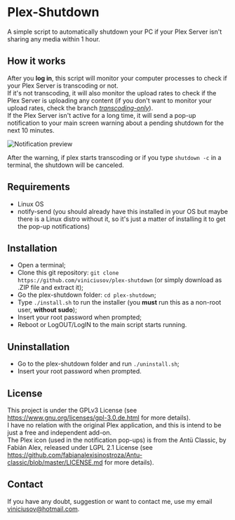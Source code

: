 # Plex-Shutdown
A simple script to automatically shutdown your PC if your Plex Server isn't sharing any media within 1 hour.

## How it works
After you **log in**, this script will monitor your computer processes to check if your Plex Server is transcoding or not.  
If it's not transcoding, it will also monitor the upload rates to check if the Plex Server is uploading any content (if you don't want to monitor your upload rates, check the branch [*transcoding-only*](https://github.com/viniciusov/plex-shutdown/tree/transcoding-only)).  
If the Plex Server isn't active for a long time, it will send a pop-up notification to your main screen warning about a pending shutdown for the next 10 minutes.  

![Notification preview](https://raw.githubusercontent.com/viniciusov/plex-shutdown/master/sample_images/1.png)

After the warning, if plex starts transcoding or if you type `shutdown -c` in a terminal, the shutdown will be canceled.  

## Requirements
- Linux OS
- notify-send (you should already have this installed in your OS but maybe there is a Linux distro without it, so it's just a matter of installing it to get the pop-up notifications)

## Installation
- Open a terminal;
- Clone this git repository: `git clone https://github.com/viniciusov/plex-shutdown` (or simply download as .ZIP file and extract it);
- Go the plex-shutdown folder: `cd plex-shutdown`;
- Type `./install.sh` to run the installer (you **must** run this as a non-root user, **without sudo**);
- Insert your root password when prompted;
- Reboot or LogOUT/LogIN to the main script starts running.

## Uninstallation
- Go to the plex-shutdown folder and run `./uninstall.sh`;
- Insert your root password when prompted.

## License
This project is under the GPLv3 License (see https://www.gnu.org/licenses/gpl-3.0.de.html for more details).  
I have no relation with the original Plex application, and this is intend to be just a free and independent add-on.  
The Plex icon (used in the notification pop-ups) is from the Antü Classic, by Fabián Alex, released under LGPL 2.1 License (see https://github.com/fabianalexisinostroza/Antu-classic/blob/master/LICENSE.md for more details).

## Contact
If you have any doubt, suggestion or want to contact me, use my email viniciusov@hotmail.com.
